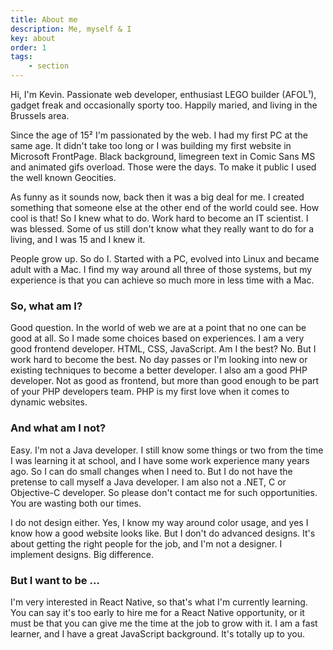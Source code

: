 ```yaml
---
title: About me
description: Me, myself & I
key: about
order: 1
tags:
    - section
---
```

Hi, I'm Kevin. Passionate web developer, enthusiast LEGO builder (AFOL¹), gadget freak and
occasionally sporty too. Happily maried, and living in the Brussels area.

Since the age of 15² I'm passionated by the web. I had my first PC at the same age. It didn't
take too long or I was building my first website in Microsoft FrontPage. Black background,
limegreen text in Comic Sans MS and animated gifs overload. Those were the days. To make it
public I used the well known Geocities.

As funny as it sounds now, back then it was a big deal for me. I created something that someone
else at the other end of the world could see. How cool is that! So I knew what to do. Work hard
to become an IT scientist. I was blessed. Some of us still don't know what they really want to do
for a living, and I was 15 and I knew it.

People grow up. So do I. Started with a PC, evolved into Linux and became adult with a Mac. I
find my way around all three of those systems, but my experience is that you can achieve so much
more in less time with a Mac.

### So, what am I?
Good question. In the world of web we are at a point that no one can be good at all. So I made
some choices based on experiences. I am a very good frontend developer. HTML, CSS, JavaScript.
Am I the best? No. But I work hard to become the best. No day passes or I'm looking into new or
existing techniques to become a better developer. I also am a good PHP developer. Not as good as
frontend, but more than good enough to be part of your PHP developers team. PHP is my first love
when it comes to dynamic websites.

### And what am I not?
Easy. I'm not a Java developer. I still know some things or two from the time I was learning it
at school, and I have some work experience many years ago. So I can do small changes when I need
to. But I do not have the pretense to call myself a Java developer. I am also not a .NET, C or
Objective-C developer. So please don't contact me for such opportunities. You are wasting both
our times.

I do not design either. Yes, I know my way around color usage, and yes I know how a good website
looks like. But I don't do advanced designs. It's about getting the right people for the job, and
I'm not a designer. I implement designs. Big difference.

### But I want to be …
I'm very interested in React Native, so that's what I'm currently learning. You can say it's too
early to hire me for a React Native opportunity, or it must be that you can give me the time at
the job to grow with it. I am a fast learner, and I have a great JavaScript background. It's
totally up to you.
